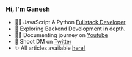 ### Hi, I'm Ganesh
- 👩‍💻 JavaScript & Python [Fullstack Developer](https://ganeshpatil386386.github.io/)
- 🎯 Exploring Backend Development in depth.
- ✍🏻 Documenting journey on [Youtube](https://www.youtube.com/@devgancode)
- 📌 Shoot DM on [Twitter](https://twitter.com/devgancode)
- ✨ All articles available [here!](https://devgancode.hashnode.dev/)
  
